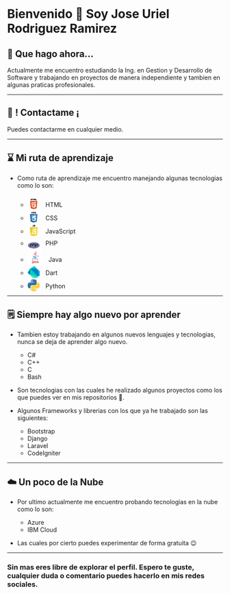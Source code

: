 # Bienvenido 👋 Soy Jose Uriel Rodriguez Ramirez 

## 🌁 Que hago ahora...

Actualmente me encuentro estudiando la Ing. en Gestion y Desarrollo de Software y trabajando en proyectos de manera independiente y tambien en algunas praticas profesionales.
 ***

## 🤝 ! Contactame ¡
Puedes contactarme en cualquier medio.


***

## ⌛ Mi ruta de aprendizaje
* Como ruta de aprendizaje me encuentro manejando algunas tecnologias como lo son:

    - <img src="res/assets/img/html.png"   style="width:28px; position:relative; top:7px; margin-right : 10px "> HTML 
    - <img src="res/assets/img/css.png"    style="width:28px; position:relative; top:7px; margin-right : 10px "> CSS
    - <img src="res/assets/img/js.png"     style="width:28px; position:relative; top:7px; margin-right : 10px;"> JavaScript
    - <img src="res/assets/img/php.png"    style="width:28px; position:relative; top:7px; margin-right : 10px;   margin-top : 10px"> PHP
    - <img src="res/assets/img/java.png"   style="width:35px; position:relative; top:7px; margin-right : 10px "> Java
    - <img src="res/assets/img/dart.png"   style="width:28px; position:relative; top:7px; margin-right : 10px "> Dart
    - <img src="res/assets/img/python.png" style="width:28px; position:relative; top:7px; margin-right : 10px "> Python
 ***
## 🗒️ Siempre hay algo nuevo por aprender
* Tambien estoy trabajando en algunos nuevos lenguajes y tecnologias, nunca se deja de aprender algo nuevo.

    - C#
    - C++
    - C
    - Bash


* Son tecnologias con las cuales he realizado algunos proyectos como los que puedes ver en mis repositorios 🔭️.





*   Algunos Frameworks y librerias con los que ya he trabajado son las siguientes:

    - Bootstrap
    - Django
    - Laravel
    - CodeIgniter
***

## ☁️ Un poco de la Nube
* Por ultimo actualmente me encuentro probando tecnologias en la nube como lo son:

    - Azure
    - IBM Cloud

* Las cuales por cierto puedes experimentar de forma gratuita 😉
***

### Sin mas eres libre de explorar el perfil. Espero te guste, cualquier duda o comentario puedes hacerlo en mis redes sociales.



<!--
**Jose-beat/Jose-beat** is a ✨ _special_ ✨ repository because its `README.md` (this file) appears on your GitHub profile.

Here are some ideas to get you started:

- 🔭 I’m currently working on ...
- 🌱 I’m currently learning ...
- 👯 I’m looking to collaborate on ...
- 🤔 I’m looking for help with ...
- 💬 Ask me about ...
- 📫 How to reach me: ...
- 😄 Pronouns: ...
- ⚡ Fun fact: ...
-->
